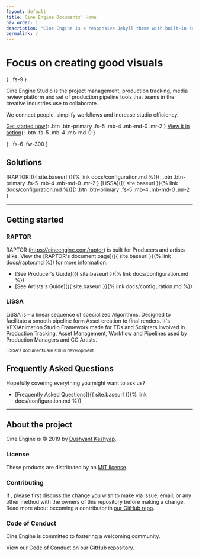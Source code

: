 ```yaml
---
layout: default
title: Cine Engine Documents' Home
nav_order: 1
description: "Cine Engine is a responsive Jekyll theme with built-in search that is easily customizable and hosted on GitHub Pages."
permalink: /
---
```


# Focus on creating good visuals
{: .fs-9 }

Cine Engine Studio is the project management, production tracking, media review platform and set of production pipeline tools that teams in the creative industries use to collaborate. 

We connect people, simplify workflows and increase studio efficiency.

[Get started now](#getting-started){: .btn .btn-primary .fs-5 .mb-4 .mb-md-0 .mr-2 } [View it in action](https://youtube.com/cineengine){: .btn .fs-5 .mb-4 .mb-md-0 }

{: .fs-6 .fw-300 }

## Solutions 

[RAPTOR]({{ site.baseurl }}{% link docs/configuration.md %}){: .btn .btn-primary .fs-5 .mb-4 .mb-md-0 .mr-2 } [LiSSA]({{ site.baseurl }}{% link docs/configuration.md %}){: .btn .btn-primary .fs-5 .mb-4 .mb-md-0 .mr-2 }

---

## Getting started

### RAPTOR

RAPTOR (https://cineengine.com/raptor) is built for Producers and artists alike. 
View the [RAPTOR's document page]({{ site.baseurl }}{% link docs/raptor.md %}) for more information.

- [See Producer's Guide]({{ site.baseurl }}{% link docs/configuration.md %})
- [See Artists's Guide]({{ site.baseurl }}{% link docs/configuration.md %})

### LiSSA

LiSSA is – a linear sequence of specialized Algorithms. Designed to facilitate a smooth pipeline form Asset creation to final renders. 
It's VFX/Animation Studio Framework made for TDs and Scripters involved in Production Tracking, Asset Management, Workflow and Pipelines used by Production Managers and CG Artists.

<small>LiSSA's documents are still in development. </small>

## Frequently Asked Questions

Hopefully covering everything you might want to ask us?

- [Frequently Asked Questions]({{ site.baseurl }}{% link docs/configuration.md %})

---

## About the project

Cine Engine is &copy; 2019 by [Dushyant Kashyap](http://dushyant.info).

### License

These products are distributed by an [MIT license](https://github.com/pmarsceill/just-the-docs/tree/master/LICENSE.txt).

### Contributing

If , please first discuss the change you wish to make via issue,
email, or any other method with the owners of this repository before making a change. Read more about becoming a contributor in [our GitHub repo](https://github.com/cineengine/cineengine-docs#contributing).

### Code of Conduct

Cine Engine is committed to fostering a welcoming community.

[View our Code of Conduct](https://github.com/cineengine/cineengine-docs/tree/master/CODE_OF_CONDUCT.md) on our GitHub repository.

